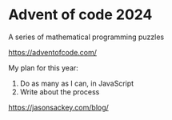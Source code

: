 # Advent of code 2024

A series of mathematical programming puzzles

https://adventofcode.com/

My plan for this year:

1. Do as many as I can, in JavaScript
2. Write about the process

https://jasonsackey.com/blog/
